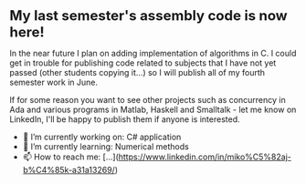 <font size="5">**My last semester's assembly code is now here!**</font>

In the near future I plan on adding implementation of algorithms in C. I could get in trouble for publishing code related to subjects that I
have not yet passed (other students copying it...) so I will publish all of my fourth semester work in June.

If for some reason you want to see other projects such as concurrency in Ada and various programs in Matlab, Haskell and Smalltalk - let me know on LinkedIn, I'll be happy to publish them if anyone is interested.

- 🔭 I’m currently working on: C# application
- 🌱 I’m currently learning: Numerical methods
- 📫 How to reach me: [...]\(https://www.linkedin.com/in/miko%C5%82aj-b%C4%85k-a31a13269/)

[comment]: <> (- ⚡ Fun fact: )
